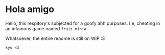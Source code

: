 # Hola amigo

Hello, this respitory's subjected for a goofy ahh purposes. I.e, cheating in an infamous game named `fruit ninja`.

Whatsoever, the entire readme is still on WIP :3

```{yaml}
kys <3
```